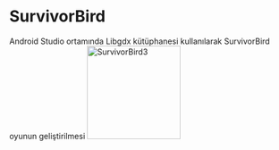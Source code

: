 # SurvivorBird

Android Studio ortamında Libgdx kütüphanesi kullanılarak SurvivorBird oyunun geliştirilmesi 
<img width="167" alt="SurvivorBird3" src="https://user-images.githubusercontent.com/53636503/63436965-58e01480-c432-11e9-9657-2bd419ab8c8c.png">


